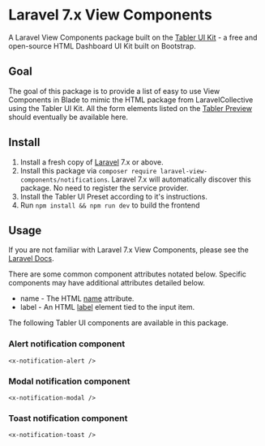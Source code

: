 # Laravel 7.x View Components

A Laravel View Components package built on the [Tabler UI Kit](https://tabler.io) - a free and open-source HTML Dashboard UI Kit built on Bootstrap.

## Goal
The goal of this package is to provide a list of easy to use View Components in Blade to mimic the HTML package from LaravelCollective using the Tabler UI Kit. All the form elements listed on the [Tabler Preview](https://preview-dev.tabler.io/docs/toasts.html) should eventually be available here.

## Install

1. Install a fresh copy of [Laravel](https://laravel.com/docs/7.x/installation) 7.x or above.
2. Install this package via `composer require laravel-view-components/notifications`. Laravel 7.x will automatically discover this package. No need to register the service provider.
3. Install the Tabler UI Preset according to it's instructions.
4. Run `npm install && npm run dev` to build the frontend

## Usage

If you are not familiar with Laravel 7.x View Components, please see the [Laravel Docs](https://laravel.com/docs/7.x/blade#displaying-components).

There are some common component attributes notated below. Specific components may have additional attributes detailed below.
* name - The HTML [name](https://developer.mozilla.org/en-US/docs/Web/HTML/Element/input#htmlattrdefname) attribute.
* label - An HTML [label](https://developer.mozilla.org/en-US/docs/Web/HTML/Element/label) element tied to the input item.

The following Tabler UI components are available in this package.

### Alert notification component
`<x-notification-alert />`

### Modal notification component
`<x-notification-modal />`

### Toast notification component
`<x-notification-toast />`
